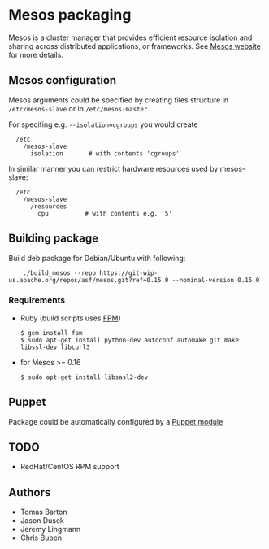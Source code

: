 # Mesos packaging

Mesos is a cluster manager that provides efficient resource isolation and sharing across distributed applications, or frameworks.  See [Mesos website](http://mesos.apache.org/) for more details.

## Mesos configuration

Mesos arguments could be specified by creating files structure in `/etc/mesos-slave` or in `/etc/mesos-master`.

For specifing e.g. `--isolation=cgroups` you would create

```
  /etc
    /mesos-slave
      isolation       # with contents 'cgroups'
```

In similar manner you can restrict hardware resources used by mesos-slave:

```
  /etc
    /mesos-slave
      /resources
        cpu          # with contents e.g. '5'
```

## Building package

Build deb package for Debian/Ubuntu with following:

        ./build_mesos --repo https://git-wip-us.apache.org/repos/asf/mesos.git?ref=0.15.0 --nominal-version 0.15.0

### Requirements

  * Ruby (build scripts uses [FPM](https://github.com/jordansissel/fpm))

    ```
    $ gem install fpm
    $ sudo apt-get install python-dev autoconf automake git make libssl-dev libcurl3
    ```

  * for Mesos >= 0.16

    ```
    $ sudo apt-get install libsasl2-dev
    ```

## Puppet

Package could be automatically configured by a [Puppet module](https://github.com/deric/puppet-mesos)

## TODO

   * RedHat/CentOS RPM support

## Authors

   * Tomas Barton
   * Jason Dusek
   * Jeremy Lingmann
   * Chris Buben

